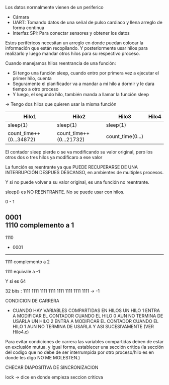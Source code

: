 Los datos normalmente vienen de un periferico
- Cámara
- UART: Tomando datos de una señal de pulso cardiaco y llena arreglo de forma continua
- Interfaz SPI: Para conectar sensores y obtener los datos

Estos periféricos necesitan un arreglo en donde puedan colocar la información que están recopilando.
Y posteriormente usar hilos para realizarlo y luego mandar otros hilos para su respectivo proceso.

Cuando manejamos hilos reentrancia de una función:
- Si tengo una función sleep, cuando entro por primera vez a ejecutar el primer hilo, cuenta 
- Seguramente el planificador va a mandar a mi hilo a dormir y le dara tiempo a otro proceso
- Y luego, el segundo hilo, también manda a llamar la función sleep

-> Tengo dos hilos que quieren usar la misma función


| Hilo1 | Hilo2 | Hilo3 | Hilo4 |
|-------|-------|-------|-------|
|sleep(1)| sleep(1)|sleep(1)|
| count_time++ (0...34872)| count_time++ (0...21732)| count_time(0...)


El contador sleep pierde o se va modificando su valor original, pero los otros dos o tres hilos ya modificaro a ese valor

La función es reentrante ya que PUEDE RECUPERARSE DE UNA INTERRUPCIÓN DESPUES DESCANSO, en ambientes de multiples procesos.

Y si no puede volver a su valor original, es una función no reentrante.

sleep() es NO REENTRANTE. No se puede usar con hilos.


0 - 1

0001  
1110	 complemento a 1
----

  1110
+ 0001
 -----
  1111	 complemento a 2
  
  1111 equivale a -1

Y si es 64

32 bits : 1111 1111 1111 1111 1111 1111 1111 1111	->	-1

CONDICION DE CARRERA
- CUANDO HAY VARIABLES COMPARTIDAS EN HILOS
UN HILO 1 ENTRA A MODIFICAR EL CONTADOR CUANDO EL HILO 0 AUN NO TERMINA DE USARLA
UN HILO 2 ENTRA A MODIFICAR EL CONTADOR CUANDO EL HILO 1 AUN NO TERMINA DE USARLA
Y ASI SUCESIVAMENTE (VER Hilo4.c)

Para evitar condiciones de carrera las variables compartidas deben de estar en exclusión mutua.
y igual forma, establecer una sección crítica (la sección del codigo que no debe de ser interrumpida por otro proceso/hilo
es en donde les digo NO ME MOLESTEN.)

CHECAR DIAPOSITIVA DE SINCRONIZACION


lock -> dice en donde empieza seccion criticva
